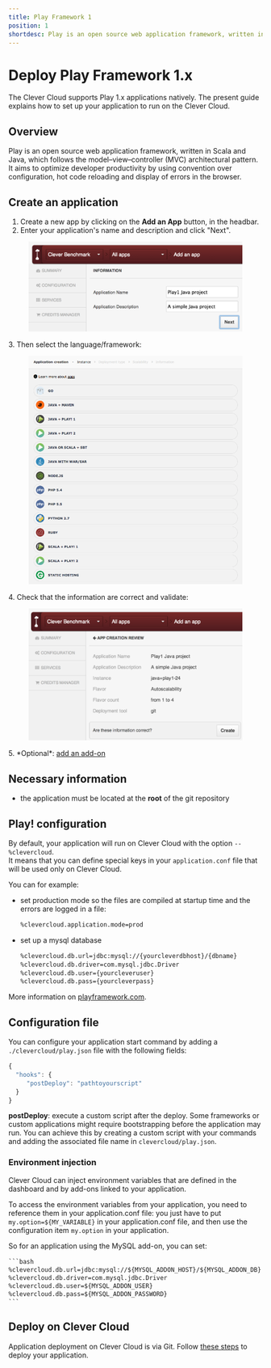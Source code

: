 ```yaml
---
title: Play Framework 1
position: 1
shortdesc: Play is an open source web application framework, written in Scala and Java, which follows the model–view–controller (MVC) architectural pattern.
---
```


# Deploy Play Framework 1.x

The Clever Cloud supports Play 1.x applications natively. The present guide explains how to set up your application to run on the Clever Cloud.  

## Overview

Play is an open source web application framework, written in Scala and Java, which follows the model–view–controller (MVC) architectural pattern. It aims to optimize developer productivity by using convention over configuration, hot code reloading and display of errors in the browser.

## Create an application

1. Create a new app by clicking on the **Add an App** button, in the headbar. 
2. Enter your application's name and description and click "Next".
<figure class="cc-content-img">
  <img src="/assets/images/screens/javaplay1/javaplay1_create.png"/>
</figure>
3. Then select the language/framework:  <figure class="cc-content-img"><img src="/assets/images/javawarapp.png"></figure>
4. Check that the information are correct and validate: <figure class="cc-content-img"><img src="/assets/images/screens/javaplay1/javaplay1_validation.png"/></figure>
5. *Optional*: <a href="/addons/add-an-addon/">add an add-on</a>

## Necessary information

* the application must be located at the **root** of the git repository

## Play! configuration

By default, your application will run on Clever Cloud with the option `--%clevercloud`.  
It means that you can define special keys in your `application.conf` file that will be used only on Clever Cloud.

You can for example:

* set production mode so the files are compiled at startup time and the errors are logged in a file:

    ```bash
    %clevercloud.application.mode=prod
    ```

* set up a mysql database

    ```bash
    %clevercloud.db.url=jdbc:mysql://{yourcleverdbhost}/{dbname}
    %clevercloud.db.driver=com.mysql.jdbc.Driver
    %clevercloud.db.user={yourcleveruser}
    %clevercloud.db.pass={yourcleverpass}
    ```


More information on <a target="_blank" href="http://www.playframework.com">playframework.com</a>.

## Configuration file

You can configure your application start command by adding a `./clevercloud/play.json` file with the following fields:

```javascript
{
  "hooks": {
     "postDeploy": "pathtoyourscript"
  }
}
```

**postDeploy**: execute a custom script after the deploy. Some frameworks or custom applications might require bootstrapping before the application may run.
You can achieve this by creating a custom script with your commands and adding the associated file name in `clevercloud/play.json`.


### Environment injection

Clever Cloud can inject environment variables that are defined in the
dashboard and by add-ons linked to your application.

To access the environment variables from your application, you need to
reference them in your application.conf file:
you just have to put `my.option=${MY_VARIABLE}` in your application.conf file, and then use
the configuration item `my.option` in your application.

So for an application using the MySQL add-on, you can set:

	```bash
	%clevercloud.db.url=jdbc:mysql://${MYSQL_ADDON_HOST}/${MYSQL_ADDON_DB}
	%clevercloud.db.driver=com.mysql.jdbc.Driver
	%clevercloud.db.user=${MYSQL_ADDON_USER}
	%clevercloud.db.pass=${MYSQL_ADDON_PASSWORD}
	```

## Deploy on Clever Cloud

Application deployment on Clever Cloud is via Git. Follow [these steps](/clever-cloud-overview/add-application/) to deploy your application.


